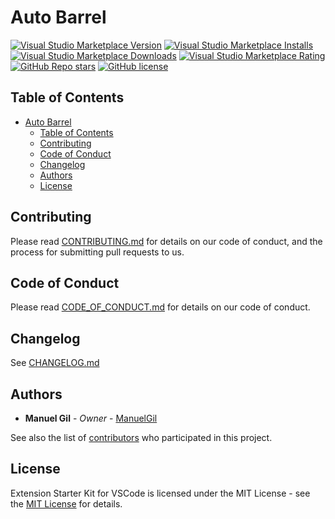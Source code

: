 # Auto Barrel

[![Visual Studio Marketplace Version](https://img.shields.io/visual-studio-marketplace/v/imgildev.vscode-auto-barrel?style=for-the-badge&label=VS%20Marketplace&logo=visual-studio-code)](https://marketplace.visualstudio.com/items?itemName=imgildev.vscode-auto-barrel)
[![Visual Studio Marketplace Installs](https://img.shields.io/visual-studio-marketplace/i/imgildev.vscode-auto-barrel?style=for-the-badge&logo=visual-studio-code)](https://marketplace.visualstudio.com/items?itemName=imgildev.vscode-auto-barrel)
[![Visual Studio Marketplace Downloads](https://img.shields.io/visual-studio-marketplace/d/imgildev.vscode-auto-barrel?style=for-the-badge&logo=visual-studio-code)](https://marketplace.visualstudio.com/items?itemName=imgildev.vscode-auto-barrel)
[![Visual Studio Marketplace Rating](https://img.shields.io/visual-studio-marketplace/r/imgildev.vscode-auto-barrel?style=for-the-badge&logo=visual-studio-code)](https://marketplace.visualstudio.com/items?itemName=imgildev.vscode-auto-barrel&ssr=false#review-details)
[![GitHub Repo stars](https://img.shields.io/github/stars/ManuelGil/vscode-auto-barrel?style=for-the-badge&logo=github)](https://github.com/ManuelGil/vscode-auto-barrel)
[![GitHub license](https://img.shields.io/github/license/ManuelGil/vscode-auto-barrel?style=for-the-badge&logo=github)](https://github.com/ManuelGil/vscode-auto-barrel/blob/main/LICENSE)

## Table of Contents

- [Auto Barrel](#auto-barrel)
  - [Table of Contents](#table-of-contents)
  - [Contributing](#contributing)
  - [Code of Conduct](#code-of-conduct)
  - [Changelog](#changelog)
  - [Authors](#authors)
  - [License](#license)

## Contributing

Please read [CONTRIBUTING.md](./CONTRIBUTING.md) for details on our code of conduct, and the process for submitting pull requests to us.

## Code of Conduct

Please read [CODE_OF_CONDUCT.md](./CODE_OF_CONDUCT.md) for details on our code of conduct.

## Changelog

See [CHANGELOG.md](./CHANGELOG.md)

## Authors

- **Manuel Gil** - _Owner_ - [ManuelGil](https://github.com/ManuelGil)

See also the list of [contributors](https://github.com/ManuelGil/vscode-auto-barrel/contributors) who participated in this project.

## License

Extension Starter Kit for VSCode is licensed under the MIT License - see the [MIT License](https://opensource.org/licenses/MIT) for details.
